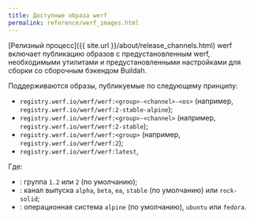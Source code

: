 ```yaml
---
title: Доступные образа werf
permalink: reference/werf_images.html
---
```


[Релизный процесс]({{ site.url }}/about/release_channels.html) werf включает публикацию образов с предустановленным werf, необходимыми утилитами и предустановленными настройками для сборки со сборочным бэкендом Buildah. 

Поддерживаются образы, публикуемые по следующему принципу:

* `registry.werf.io/werf/werf:<group>-<channel>-<os>` (например, `registry.werf.io/werf/werf:2-stable-alpine`);
* `registry.werf.io/werf/werf:<group>-<channel>` (например, `registry.werf.io/werf/werf:2-stable`);
* `registry.werf.io/werf/werf:<group>` (например, `registry.werf.io/werf/werf:2`);
* `registry.werf.io/werf/werf:latest`,

Где:

* <group>: группа `1.2` или `2` (по умолчанию);
* <channel>: канал выпуска `alpha`, `beta`, `ea`, `stable` (по умолчанию) или `rock-solid`;
* <os>: операционная система `alpine` (по умолчанию), `ubuntu` или `fedora`.
